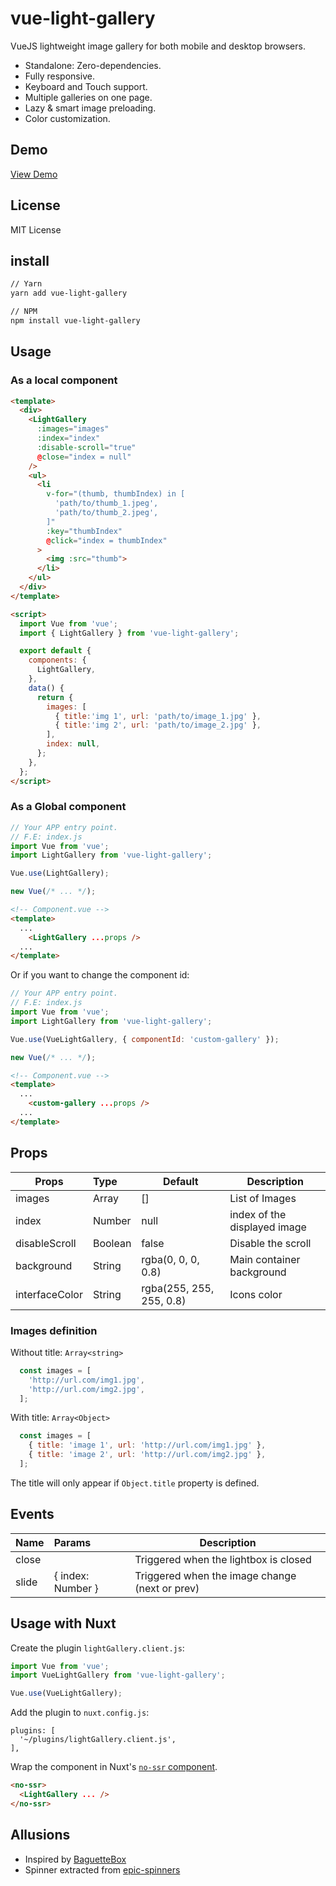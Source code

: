 # vue-light-gallery
VueJS lightweight image gallery for both mobile and desktop browsers.

- Standalone: Zero-dependencies.
- Fully responsive.
- Keyboard and Touch support.
- Multiple galleries on one page.
- Lazy & smart image preloading.
- Color customization.

## Demo

[View Demo](https://peremp.github.io/vue-light-gallery/index.html)

## License

MIT License

## install

```bash
// Yarn
yarn add vue-light-gallery

// NPM
npm install vue-light-gallery
```

## Usage
### As a local component
```html
<template>
  <div>
    <LightGallery
      :images="images"
      :index="index"
      :disable-scroll="true"
      @close="index = null"
    />
    <ul>
      <li
        v-for="(thumb, thumbIndex) in [
          'path/to/thumb_1.jpeg',
          'path/to/thumb_2.jpeg',
        ]"
        :key="thumbIndex"
        @click="index = thumbIndex"
      >
        <img :src="thumb">
      </li>
    </ul>
  </div>
</template>

<script>
  import Vue from 'vue';
  import { LightGallery } from 'vue-light-gallery';

  export default {
    components: {
      LightGallery,
    },
    data() {
      return {
        images: [
          { title:'img 1', url: 'path/to/image_1.jpg' },
          { title:'img 2', url: 'path/to/image_2.jpg' },
        ],
        index: null,
      };
    },
  };
</script>
```

### As a Global component
```js
// Your APP entry point.
// F.E: index.js
import Vue from 'vue';
import LightGallery from 'vue-light-gallery';

Vue.use(LightGallery);

new Vue(/* ... */);
```
```html
<!-- Component.vue -->
<template>
  ...
    <LightGallery ...props />
  ...
</template>
```
Or if you want to change the component id:
```js
// Your APP entry point.
// F.E: index.js
import Vue from 'vue';
import LightGallery from 'vue-light-gallery';

Vue.use(VueLightGallery, { componentId: 'custom-gallery' });

new Vue(/* ... */);
```

```html
<!-- Component.vue -->
<template>
  ...
    <custom-gallery ...props />
  ...
</template>
```

## Props

| Props               | Type      | Default                                         | Description                   |
| --------------------|:----------| ------------------------------------------------|-------------------------------|
| images              | Array     | []                                              | List of Images                |
| index               | Number    | null                                            | index of the displayed image  |
| disableScroll       | Boolean   | false                                           | Disable the scroll            |
| background          | String    | rgba(0, 0, 0, 0.8)                              | Main container background     |
| interfaceColor      | String    | rgba(255, 255, 255, 0.8)                        | Icons color                   |


### Images definition

Without title: `Array<string>`
```js
  const images = [
    'http://url.com/img1.jpg',
    'http://url.com/img2.jpg',
  ];
```

With title: `Array<Object>`
```js
  const images = [
    { title: 'image 1', url: 'http://url.com/img1.jpg' },
    { title: 'image 2', url: 'http://url.com/img2.jpg' },
  ];
```

The title will only appear if `Object.title` property is defined.

## Events

| Name                | Params              | Description                                     |
| --------------------|:--------------------| ------------------------------------------------|
| close               |                     | Triggered when the lightbox is closed           |
| slide               | { index: Number }   | Triggered when the image change (next or prev)  |


## Usage with Nuxt

Create the plugin `lightGallery.client.js`:

```js
import Vue from 'vue';
import VueLightGallery from 'vue-light-gallery';

Vue.use(VueLightGallery);
```

Add the plugin to `nuxt.config.js`:

```
plugins: [
  '~/plugins/lightGallery.client.js',
],
```

Wrap the component in Nuxt's [`no-ssr` component](https://nuxtjs.org/api/components-no-ssr/).
```html
<no-ssr>
  <LightGallery ... />
</no-ssr>
```

## Allusions
- Inspired by [BaguetteBox](https://github.com/feimosi/baguetteBox.js)
- Spinner extracted from  [epic-spinners](https://github.com/epicmaxco/epic-spinners)
